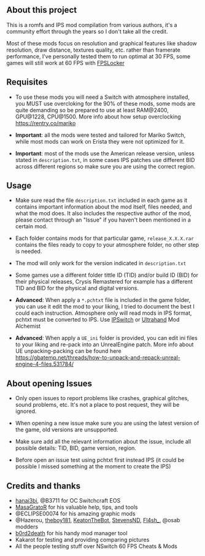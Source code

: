 ## About this project

This is a romfs and IPS mod compilation from various authors, it's a community effort through the years so I don't take all the credit.

Most of these mods focus on resolution and graphical features like shadow resolution, draw distance, textures quality, etc. rather than framerate performance, I've personally tested them to run optimal at 30 FPS, some games will still work at 60 FPS with [FPSLocker](https://github.com/masagrator/FPSLocker)

## Requisites

* To use these mods you will need a Switch with atmosphere installed, you MUST use overcloking for the 90% of these mods, some mods are quite demanding so be prepared to use at least RAM@2400, GPU@1228, CPU@1500. More info about how setup overclocking https://rentry.co/mariko

* **Important**: all the mods were tested and tailored for Mariko Switch, while most mods can work on Erista they were not optimized for it.

* **Important**: most of the mods use the American release version, unless stated in `description.txt`, in some cases IPS patches use different BID across different regions so make sure you are using the correct region.

## Usage

* Make sure read the file `description.txt` included in each game as it contains important information about the mod itself, files needed, and what the mod does. It also includes the respective author of the mod, please contact through an "Issue" if you haven't been mentioned in a certain mod.

* Each folder contains mods for that particular game, `release_X.X.X.rar` contains the files ready to copy to your atmosphere folder, no other step is needed.

* The mod will only work for the version indicated in `description.txt`

* Some games use a different folder tittle ID (TID) and/or build ID (BID) for their physical releases, Crysis Remastered for example has a different TID and BID for the physical and digital versions.

* **Advanced**: When apply a `*.pchtxt` file is included in the game folder, you can use it edit the mod to your liking, I tried to document the best I could each instruction. Atmosphere only will read mods in IPS format, pchtxt must be converted to IPS. Use [IPSwitch](https://github.com/3096/ipswitch) or [Ultrahand](https://github.com/ppkantorski/Ultrahand-Overlay) Mod Alchemist

* **Advanced**: When apply a `UE_ini` folder is provided, you can edit ini files to your liking and re-pack into an UnrealEngine patch.
More info about UE unpacking-packing can be found here https://gbatemp.net/threads/how-to-unpack-and-repack-unreal-engine-4-files.531784/

## About opening Issues

* Only open issues to report problems like crashes, graphical glitches, sound problems, etc. It's not a place to post request, they will be ignored.

* When opening a new issue make sure you are using the latest version of the game, old versions are unsupported.

* Make sure add all the relevant information about the issue, include all possible details: TID, BID, game version, region.

* Before open an issue test using pchtxt first instead IPS (it could be possible I missed something at the moment to create the IPS)

## Credits and thanks

- [hanai3bi](https://github.com/hanai3Bi), @B3711 for OC Switchcraft EOS
- [MasaGratoR](https://github.com/masagrator) for his valuable help, tips, and tools
- @ECLIPSE00074 for his amazing graphic mods
- @Hazerou, [theboy181](https://github.com/theboy181), [KeatonTheBot](https://github.com/KeatonTheBot), [StevensND](https://github.com/StevensND), [Fl4sh_](https://github.com/Fl4sh9174), @osab modders 
- [b0rd2death](https://github.com/ppkantorski) for his handy mod manager tool
- Kakarot for testing and providing comparing pictures
- All the people testing stuff over NSwitch 60 FPS Cheats & Mods
